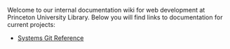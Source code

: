 Welcome to our internal documentation wiki for web development at Princeton University Library.  Below you will find links to documentation for current projects:

* [Systems Git Reference](git-help)
